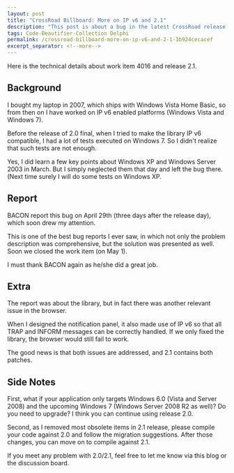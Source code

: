 ```yaml
---
layout: post
title: "CrossRoad Billboard: More on IP v6 and 2.1"
description: "This post is about a bug in the latest CrossRoad release."
tags: Code-Beautifier-Collection Delphi
permalink: /crossroad-billboard-more-on-ip-v6-and-2-1-3b924cecacef
excerpt_separator: <!--more-->
---
```

Here is the technical details about work item 4016 and release 2.1.
<!--more-->

## Background

I bought my laptop in 2007, which ships with Windows Vista Home Basic, so from then on I have worked on IP v6 enabled platforms (Windows Vista and Windows 7).

Before the release of 2.0 final, when I tried to make the library IP v6 compatible, I had a lot of tests executed on Windows 7. So I didn't realize that such tests are not enough.

Yes, I did learn a few key points about Windows XP and Windows Server 2003 in March. But I simply neglected them that day and left the bug there. (Next time surely I will do some tests on Windows XP.


## Report

BACON report this bug on April 29th (three days after the release day), which soon drew my attention.

This is one of the best bug reports I ever saw, in which not only the problem description was comprehensive, but the solution was presented as well. Soon we closed the work item (on May 1).

I must thank BACON again as he/she did a great job.

## Extra

The report was about the library, but in fact there was another relevant issue in the browser.

When I designed the notification panel, it also made use of IP v6 so that all TRAP and INFORM messages can be correctly handled. If we only fixed the library, the browser would still fail to work.

The good news is that both issues are addressed, and 2.1 contains both patches.

## Side Notes

First, what if your application only targets Windows 6.0 (Vista and Server 2008) and the upcoming Windows 7 (Windows Server 2008 R2 as well)? Do you need to upgrade? I think you can continue using release 2.0.

Second, as I removed most obsolete items in 2.1 release, please compile your code against 2.0 and follow the migration suggestions. After those changes, you can move on to compile against 2.1.

If you meet any problem with 2.0/2.1, feel free to let me know via this blog or the discussion board.

